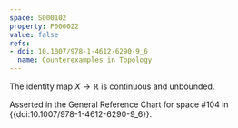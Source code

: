 ```yaml
---
space: S000102
property: P000022
value: false
refs:
- doi: 10.1007/978-1-4612-6290-9_6
  name: Counterexamples in Topology
---
```


The identity map $X \rightarrow \mathbb{R}$ is continuous and unbounded.

Asserted in the General Reference Chart for space #104 in
{{doi:10.1007/978-1-4612-6290-9_6}}.
